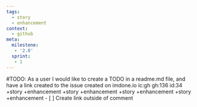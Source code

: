 ```yaml
---
tags:
  - story
  - enhancement
context:
  - github
meta:
  milestone:
   - '2.0'
  sprint:
   - 1
---
```

#TODO: As a user I would like to create a TODO in a readme.md file, and have a link created to the issue created on imdone.io ic:gh gh:136 id:34 +story +enhancement +story +enhancement +story +enhancement +story +enhancement
        - [ ] Create link outside of comment

